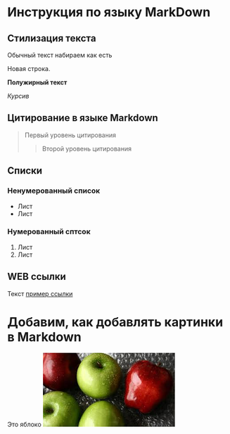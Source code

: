# Инструкция по языку MarkDown

## Стилизация текста
Обычный текст набираем как есть

Новая строка.

**Полужирный текст**

*Курсив*

## Цитирование в языке Markdown
> Первый уровень цитирования
>> Второй уровень цитирования

## Списки
### Ненумерованный список
* Лист
* Лист

### Нумерованный сптсок
1. Лист
2. Лист

## WEB ссылки
Текст [пример ссылки](http.example.com "всплывающая подсказка")

# Добавим, как добавлять картинки в Markdown
Это яблоко 
![Яблоко](apple.jpg)